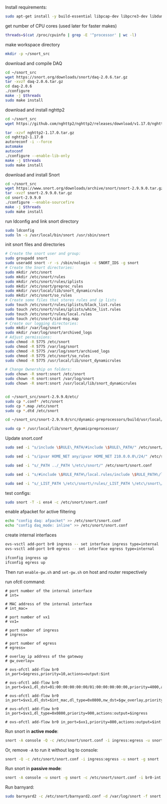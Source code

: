 Install requirements:

```bash
sudo apt-get install -y build-essential libpcap-dev libpcre3-dev libdumbnet-dev bison flex zlib1g-dev liblzma-dev openssl libssl-dev libnghttp2-dev
```

get number of CPU cores (used later for faster makes)

```bash
threads=$(cat /proc/cpuinfo | grep -E '^processor' | wc -l)
```

make workspace directory

```bash
mkdir -p ~/snort_src
```

download and compile DAQ

```bash
cd ~/snort_src
wget https://snort.org/downloads/snort/daq-2.0.6.tar.gz
tar -xvzf daq-2.0.6.tar.gz
cd daq-2.0.6
./configure
make -j $threads
sudo make install
```

download and install nghttp2

```bash
cd ~/snort_src
wget https://github.com/nghttp2/nghttp2/releases/download/v1.17.0/nghttp2-1.17.0.tar.gz

tar -xzvf nghttp2-1.17.0.tar.gz
cd nghttp2-1.17.0
autoreconf -i --force
automake
autoconf
./configure --enable-lib-only
make -j $threads
sudo make install
```

download and install Snort

```bash
cd ~/snort_src
wget https://www.snort.org/downloads/archive/snort/snort-2.9.9.0.tar.gz
tar -xvzf snort-2.9.9.0.tar.gz
cd snort-2.9.9.0
./configure --enable-sourcefire
make -j $threads
sudo make install
```

run ldconfig and link snort directory
```bash
sudo ldconfig
sudo ln -s /usr/local/bin/snort /usr/sbin/snort
```

init snort files and directories

```bash
# Create the snort user and group:
sudo groupadd snort
sudo useradd snort -r -s /sbin/nologin -c SNORT_IDS -g snort
# Create the Snort directories:
sudo mkdir /etc/snort
sudo mkdir /etc/snort/rules
sudo mkdir /etc/snort/rules/iplists
sudo mkdir /etc/snort/preproc_rules
sudo mkdir /usr/local/lib/snort_dynamicrules
sudo mkdir /etc/snort/so_rules
# Create some files that stores rules and ip lists
sudo touch /etc/snort/rules/iplists/black_list.rules
sudo touch /etc/snort/rules/iplists/white_list.rules
sudo touch /etc/snort/rules/local.rules
sudo touch /etc/snort/sid-msg.map
# Create our logging directories:
sudo mkdir /var/log/snort
sudo mkdir /var/log/snort/archived_logs
# Adjust permissions:
sudo chmod -R 5775 /etc/snort
sudo chmod -R 5775 /var/log/snort
sudo chmod -R 5775 /var/log/snort/archived_logs
sudo chmod -R 5775 /etc/snort/so_rules
sudo chmod -R 5775 /usr/local/lib/snort_dynamicrules

# Change Ownership on folders:
sudo chown -R snort:snort /etc/snort
sudo chown -R snort:snort /var/log/snort
sudo chown -R snort:snort /usr/local/lib/snort_dynamicrules


cd ~/snort_src/snort-2.9.9.0/etc/
sudo cp *.conf* /etc/snort
sudo cp *.map /etc/snort
sudo cp *.dtd /etc/snort

cd ~/snort_src/snort-2.9.9.0/src/dynamic-preprocessors/build/usr/local/lib/snort_dynamicpreprocessor/

sudo cp * /usr/local/lib/snort_dynamicpreprocessor/
```

Update snort.conf
```bash
sudo sed -i "s/include \$RULE\_PATH/#include \$RULE\_PATH/" /etc/snort/snort.conf

sudo sed -i "s/ipvar HOME_NET any/ipvar HOME_NET 210.0.0.0\/24/" /etc/snort/snort.conf

sudo sed -i "s/_PATH ../_PATH \/etc\/snort/" /etc/snort/snort.conf

sudo sed -i "s/#include \$RULE_PATH\/local.rules/include \$RULE_PATH\/local.rules/" /etc/snort/snort.conf

sudo sed -i "s/_LIST_PATH \/etc\/snort\/rules/_LIST_PATH \/etc\/snort\/rules\/iplists/" /etc/snort/snort.conf
```

test configs:
```bash
sudo snort -T -i ens4 -c /etc/snort/snort.conf
```

enable afpacket for active filtering

```bash
echo "config daq: afpacket" >> /etc/snort/snort.conf
echo "config daq_mode: inline" >> /etc/snort/snort.conf
```

create internal interfaces 

```bash
ovs-vsctl add-port br0 ingress -- set interface ingress type=internal
ovs-vsctl add-port br0 egress -- set interface egress type=internal

ifconfig ingress up
ifconfig egress up
```

Then run `enable-gw.sh` and `set-gw.sh` on host and router respectively

run ofctl command:
```
# port number of the internal interface
# int=

# MAC address of the internal interface
# int_mac=

# port number of vx1
# vx1=

# port number of ingress
# ingress=

# port number of egress
# egress=

# overlay ip address of the gateway
# gw_overlay=

# ovs-ofctl add-flow br0 in_port=$egress,priority=10,actions=output:$int

# ovs-ofctl add-flow br0 in_port=$vx1,dl_dst=01:00:00:00:00:00/01:00:00:00:00:00,priority=4000,actions=output:$int

# ovs-ofctl add-flow br0 in_port=$vx1,dl_dst=$int_mac,dl_type=0x0800,nw_dst=$gw_overlay,priority=1000,actions:output=$int

# ovs-ofctl add-flow br0 in_port=$vx1,dl_type=0x0800,priority=900,actions:output=$ingress

# ovs-ofctl add-flow br0 in_port=$vx1,priority=800,actions:output=$int
```

Run snort in **active mode**:

```bash
snort -A console -Q -c /etc/snort/snort.conf -i ingress:egress -u snort -g snort
```

Or, remove `-A` to run it without log to console:
```bash
snort -Q -c /etc/snort/snort.conf -i ingress:egress -u snort -g snort
```

Run snort in **passive mode**:

```bash
snort -A console -u snort -g snort -c /etc/snort/snort.conf -i br0-int 
```

Run barnyard:
```bash
sudo barnyard2 -c /etc/snort/barnyard2.conf -d /var/log/snort -f snort.u2 -w /var/log/snort/barnyard2.waldo -g snort -u snort
```
